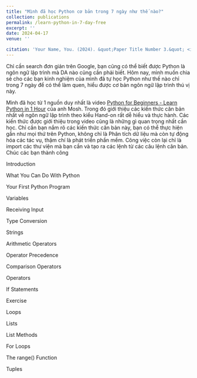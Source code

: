 ```yaml
---
title: "Mình đã học Python cơ bản trong 7 ngày như thế nào?"
collection: publications
permalink: /learn-python-in-7-day-free
excerpt: ''
date: 2024-04-17
venue: ''

citation: 'Your Name, You. (2024). &quot;Paper Title Number 3.&quot; <i>GitHub Journal of Bugs</i>. 1(3).'
---
```


Chỉ cần search đơn giản trên Google, bạn cũng có thể biết được Python là ngôn ngữ lập trình mà DA nào cũng cần phải biết. Hôm nay, mình muốn chia sẻ cho các bạn kinh nghiệm của mình đã tự học Python như thế nào chỉ trong 7 ngày để có thể làm quen, hiểu được cơ bản ngôn ngữ lập trình thú vị này.

Mình đã học từ 1 nguồn duy nhất là video [Python for Beginners - Learn Python in 1 Hour](https://www.youtube.com/watch?v=kqtD5dpn9C8) của anh Mosh.
Trong đó giới thiệu các kiến thức căn bản nhất về ngôn ngữ lập trình theo kiểu Hand-on rất dễ hiểu và thực hành.
Các kiến thức được giới thiệu trong video cũng là những gì quan trọng nhất cần học. Chỉ cần bạn nắm rõ các kiến thức căn bản này, bạn có thể thực hiện gần như mọi thứ trên Python, không chỉ là Phân tích dữ liệu mà còn tự động hóa các tác vụ, thậm chí là phát triển phần mềm. Công việc còn lại chỉ là import các thư viện mà bạn cần và tạo ra các lệnh từ các câu lệnh căn bản. Chúc các bạn thành công

Introduction 

What You Can Do With Python 

Your First Python Program 

Variables

Receiving Input

Type Conversion

Strings

Arithmetic Operators 

Operator Precedence 

Comparison Operators 

Operators

If Statements

Exercise

Loops

Lists

List Methods

For Loops

The range() Function 

Tuples




